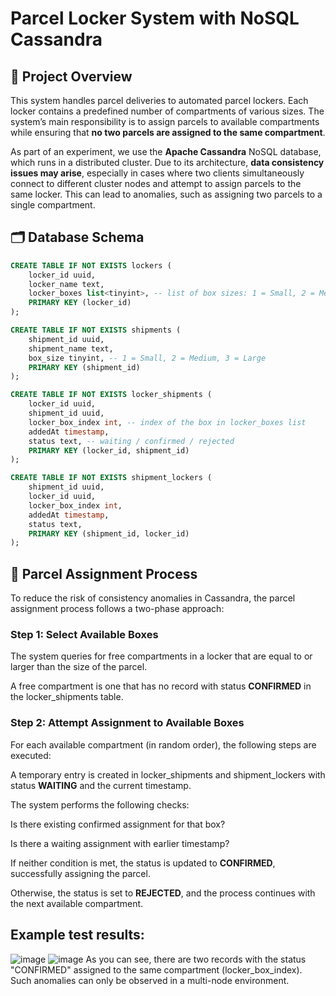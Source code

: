 # Parcel Locker System with NoSQL Cassandra

## 📘 Project Overview

This system handles parcel deliveries to automated parcel lockers. Each locker contains a predefined number of compartments of various sizes. The system’s main responsibility is to assign parcels to available compartments while ensuring that **no two parcels are assigned to the same compartment**.

As part of an experiment, we use the **Apache Cassandra** NoSQL database, which runs in a distributed cluster. Due to its architecture, **data consistency issues may arise**, especially in cases where two clients simultaneously connect to different cluster nodes and attempt to assign parcels to the same locker. This can lead to anomalies, such as assigning two parcels to a single compartment.

## 🗂️ Database Schema

```sql
CREATE TABLE IF NOT EXISTS lockers (
    locker_id uuid,
    locker_name text,
    locker_boxes list<tinyint>, -- list of box sizes: 1 = Small, 2 = Medium, 3 = Large
    PRIMARY KEY (locker_id)
);

CREATE TABLE IF NOT EXISTS shipments (
    shipment_id uuid,
    shipment_name text,
    box_size tinyint, -- 1 = Small, 2 = Medium, 3 = Large
    PRIMARY KEY (shipment_id)
);

CREATE TABLE IF NOT EXISTS locker_shipments (
    locker_id uuid,
    shipment_id uuid,
    locker_box_index int, -- index of the box in locker_boxes list
    addedAt timestamp,
    status text, -- waiting / confirmed / rejected
    PRIMARY KEY (locker_id, shipment_id)
);

CREATE TABLE IF NOT EXISTS shipment_lockers (
    shipment_id uuid,
    locker_id uuid,
    locker_box_index int,
    addedAt timestamp,
    status text,
    PRIMARY KEY (shipment_id, locker_id)
);
```
## 🚚 Parcel Assignment Process
To reduce the risk of consistency anomalies in Cassandra, the parcel assignment process follows a two-phase approach:

### Step 1: Select Available Boxes
The system queries for free compartments in a locker that are equal to or larger than the size of the parcel.

A free compartment is one that has no record with status **CONFIRMED** in the locker_shipments table.

### Step 2: Attempt Assignment to Available Boxes
For each available compartment (in random order), the following steps are executed:

A temporary entry is created in locker_shipments and shipment_lockers with status **WAITING** and the current timestamp.

The system performs the following checks:

Is there existing confirmed assignment for that box?

Is there a waiting assignment with earlier timestamp?

If neither condition is met, the status is updated to **CONFIRMED**, successfully assigning the parcel.

Otherwise, the status is set to **REJECTED**, and the process continues with the next available compartment.

## Example test results:
![image](https://github.com/user-attachments/assets/30315a8d-6b19-4da9-afcf-64b9eb5e3f93)
![image](https://github.com/user-attachments/assets/eddb73f3-92df-45c4-a786-80598fcba01f)
As you can see, there are two records with the status "CONFIRMED" assigned to the same compartment (locker_box_index). Such anomalies can only be observed in a multi-node environment.

